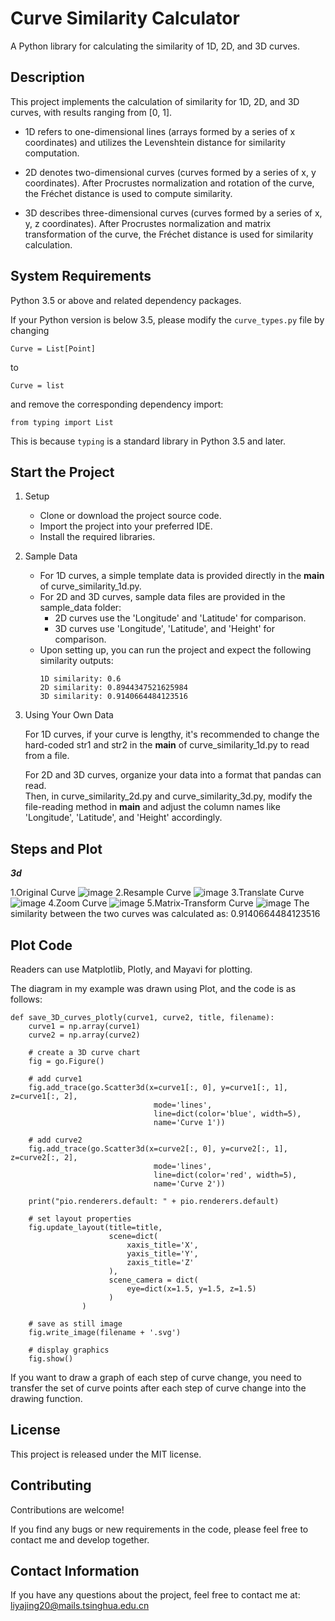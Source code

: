 # Curve Similarity Calculator
A Python library for calculating the similarity of 1D, 2D, and 3D curves.

## Description
This project implements the calculation of similarity for 1D, 2D, and 3D curves, with results ranging from [0, 1].

- 1D refers to one-dimensional lines (arrays formed by a series of x coordinates) and utilizes the Levenshtein distance for similarity computation.

- 2D denotes two-dimensional curves (curves formed by a series of x, y coordinates). After Procrustes normalization and rotation of the curve, the Fréchet distance is used to compute similarity.

- 3D describes three-dimensional curves (curves formed by a series of x, y, z coordinates). After Procrustes normalization and matrix transformation of the curve, the Fréchet distance is used for similarity calculation.

## System Requirements
Python 3.5 or above and related dependency packages.

If your Python version is below 3.5, please modify the `curve_types.py` file by changing
```
Curve = List[Point]
```
to
```
Curve = list
```
and remove the corresponding dependency import: 
```
from typing import List
```
This is because `typing` is a standard library in Python 3.5 and later.

## Start the Project
1. Setup
   - Clone or download the project source code.
   - Import the project into your preferred IDE.
   - Install the required libraries.

2. Sample Data
   - For 1D curves, a simple template data is provided directly in the __main__ of curve_similarity_1d.py.
   - For 2D and 3D curves, sample data files are provided in the sample_data folder:
      - 2D curves use the 'Longitude' and 'Latitude' for comparison.
      - 3D curves use 'Longitude', 'Latitude', and 'Height' for comparison.
   - Upon setting up, you can run the project and expect the following similarity outputs:
     ```
     1D similarity: 0.6
     2D similarity: 0.8944347521625984
     3D similarity: 0.9140664484123516
     ```

3. Using Your Own Data

   For 1D curves, if your curve is lengthy, it's recommended to change the hard-coded str1 and str2 in the __main__ of curve_similarity_1d.py to read from a file.

   For 2D and 3D curves, organize your data into a format that pandas can read.  
   Then, in curve_similarity_2d.py and curve_similarity_3d.py, modify the file-reading method in __main__ and adjust the column names like 'Longitude', 'Latitude', and 'Height' accordingly.
   
## Steps and Plot

***3d***

1.Original Curve
![image](https://github.com/Cynic2019/CurveSimilarityCalculator/assets/37062530/aff7d9cb-8cad-4299-9ea3-bf1a2f1b2f8d)
2.Resample Curve
![image](https://github.com/Cynic2019/CurveSimilarityCalculator/assets/37062530/7fbe3d11-bcbf-481e-a9ba-eca93f5cea52)
3.Translate Curve
![image](https://github.com/Cynic2019/CurveSimilarityCalculator/assets/37062530/0c472d01-bd26-4c85-93d6-b412bd420335)
4.Zoom Curve
![image](https://github.com/Cynic2019/CurveSimilarityCalculator/assets/37062530/f33a01de-1a9f-40a2-8daf-6f17a72c972c)
5.Matrix-Transform Curve
![image](https://github.com/Cynic2019/CurveSimilarityCalculator/assets/37062530/d3acdc72-60f5-4a34-8070-a163ac9d983e)
The similarity between the two curves was calculated as: 0.9140664484123516

## Plot Code
Readers can use Matplotlib, Plotly, and Mayavi for plotting.

The diagram in my example was drawn using Plot, and the code is as follows:
```
def save_3D_curves_plotly(curve1, curve2, title, filename):
    curve1 = np.array(curve1)
    curve2 = np.array(curve2)

    # create a 3D curve chart
    fig = go.Figure()

    # add curve1
    fig.add_trace(go.Scatter3d(x=curve1[:, 0], y=curve1[:, 1], z=curve1[:, 2],
                                mode='lines',
                                line=dict(color='blue', width=5),
                                name='Curve 1'))

    # add curve2
    fig.add_trace(go.Scatter3d(x=curve2[:, 0], y=curve2[:, 1], z=curve2[:, 2],
                                mode='lines',
                                line=dict(color='red', width=5),
                                name='Curve 2'))

    print("pio.renderers.default: " + pio.renderers.default)

    # set layout properties
    fig.update_layout(title=title,
                      scene=dict(
                          xaxis_title='X',
                          yaxis_title='Y',
                          zaxis_title='Z'
                      ),
                      scene_camera = dict(
                          eye=dict(x=1.5, y=1.5, z=1.5)
                      )
                )

    # save as still image
    fig.write_image(filename + '.svg')

    # display graphics
    fig.show()
```
If you want to draw a graph of each step of curve change, you need to transfer the set of curve points after each step of curve change into the drawing function.

## License
This project is released under the MIT license.

## Contributing
Contributions are welcome! 

If you find any bugs or new requirements in the code, please feel free to contact me and develop together.

## Contact Information
If you have any questions about the project, feel free to contact me at:  
liyajing20@mails.tsinghua.edu.cn
